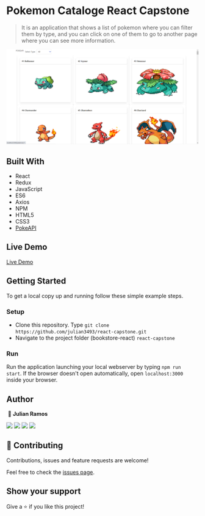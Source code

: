 # Pokemon Cataloge React Capstone

> It is an application that shows a list of pokemon where you can filter them by type, and you can click on one of them to go to another page where you can see more information.

![screenshot](./public/Screenshot.png)

## Built With

- React
- Redux
- JavaScript
- ES6
- Axios
- NPM
- HTML5
- CSS3
- [PokeAPI](https://pokeapi.co/)

## Live Demo

[Live Demo](https://julian-react-capstone.herokuapp.com/)

## Getting Started

To get a local copy up and running follow these simple example steps.

### Setup

- Clone this repository. Type `git clone https://github.com/julian3493/react-capstone.git`
- Navigate to the project folder (bookstore-react) `react-capstone`

### Run

Run the application launching your local webserver by typing `npm run start`. If the browser doesn't open automatically, open `localhost:3000` inside your browser.

## Author
​
👤 **Julian Ramos**
​

[<code><img height="26" src="https://cdn.iconscout.com/icon/free/png-256/github-153-675523.png"></code>](https://github.com/julian3493)
[<code><img height="26" src="https://upload.wikimedia.org/wikipedia/sco/thumb/9/9f/Twitter_bird_logo_2012.svg/1200px-Twitter_bird_logo_2012.svg.png"></code>](https://twitter.com/JulianR16893833)
[<code><img height="26" src="https://upload.wikimedia.org/wikipedia/commons/thumb/c/c9/Linkedin.svg/1200px-Linkedin.svg.png"></code>](https://www.linkedin.com/in/julian-ramos-arevalo/)
[<code><img height="26" src="https://upload.wikimedia.org/wikipedia/commons/a/ab/Gmail_Icon.svg"></code>](mailto:julianramosarevalo@gmail.com)

## 🤝 Contributing

Contributions, issues and feature requests are welcome!

Feel free to check the <a href="https://github.com/julian3493/react-capstone/issues"> issues page</a>.

## Show your support

Give a ⭐️ if you like this project!